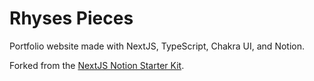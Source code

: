 # Rhyses Pieces

Portfolio website made with NextJS, TypeScript, Chakra UI, and Notion.

Forked from the [NextJS Notion Starter Kit](https://github.com/transitive-bullshit/nextjs-notion-starter-kit).
